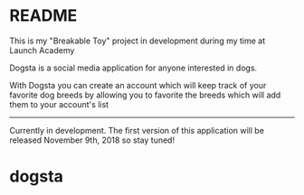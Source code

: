 # README

This is my "Breakable Toy" project in development during my time at Launch Academy

Dogsta is a social media application for anyone interested in dogs.

With Dogsta you can create an account which will keep track of your favorite dog breeds by allowing you to favorite the breeds which will add them to your account's list

------------------

Currently in development. The first version of this application will be released November 9th, 2018 so stay tuned!

# dogsta
